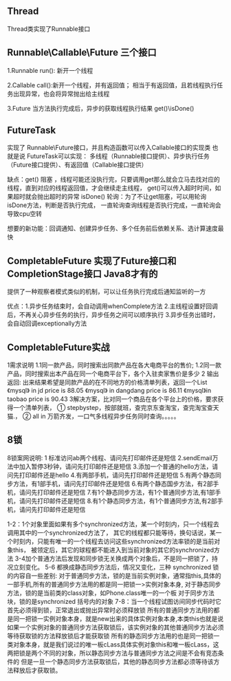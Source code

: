 ## Thread
Thread类实现了Runnable接口


## Runnable\Callable\Future 三个接口
1.Runnable
run(): 新开一个线程

2.Callable
call():新开一个线程，并有返回值；
相当于有返回值，且若线程执行任务出现异常，也会将异常抛出给主线程

3.Future
当方法执行完成后，异步的获取线程执行结果
get()\isDone()


## FutureTask
实现了 Runnable\Future接口，并且构造函数可以传入Callable接口的实现类
也就是说 FutureTask可以实现： 多线程（Runnable接口提供）、异步执行任务（Future接口提供）、有返回值（Callable接口提供）

缺点：get() 阻塞 ，线程可能还没执行完，只要调用get那么就会立马去找对应的线程，直到对应的线程返回值，才会继续走主线程，
        get()可以传入超时时间，如果超时就会抛出超时的异常
    isDone() 轮询：为了不让get阻塞，可以用轮询isDone方法，判断是否执行完成， 一直轮询查询线程是否执行完成，一直轮询会导致cpu空转
     
想要的新功能：回调通知、创建异步任务、多个任务前后依赖关系、选计算速度最快

## CompletableFuture  实现了Future接口和CompletionStage接口 Java8才有的
提供了一种观察者模式类似的机制，可以让任务执行完成后通知监听的一方

优点：1.异步任务结束时，会自动调用whenComplete方法
     2.主线程设置好回调后，不再关心异步任务的执行，异步任务之间可以顺序执行 
     3.异步任务出错时，会自动回调exceptionally方法



## CompletableFuture实战
1需求说明
1.1同一款产品，同时搜索出同款产品在各大电商平台的售价;
1.2同一款产品，同时搜索出本产品在同一个电商平台下，各个入驻卖家售价是多少
2 输出返回:
出来结果希望是同款产品的在不同地方的价格清单列表，返回一个List<String>
《mysql》 in jd price is 88.05
《mysql》 in dangdang price is 86.11
《mysql》in taobao price is 90.43
3解决方案，比对同一个商品在各个平台上的价格，要求获得一个清单列表，
① stepbystep，按部就班，查完京东查淘宝，查完淘宝查天猫.，
② all in 万箭齐发，一口气多线程异步任务同时查询。。。。。




## 8锁
8锁案网说明:
1 标准访问ab两个线程、请问先打印邮件还是短信
2.sendEmail万法中加入暂停3秒钟，请问先打印邮件还是短信
3.添加一个普通的hello方法，请问先打印邮件还是hello
4.有两部手机，请问先打印邮件还是短信
5.有两个静态同步方法，有1部手机，请问先打印邮件还是短信
6.有两个静态国步方法，有2部手机，请问先打印邮件还是短信
7.有1个静态同步方法，有1个普通同步方法,有1部手机，请问先打印邮件还是短信
8.有1个静态同步方法，有1个普通同步方法,有2部手机，请问先打印邮件还是短信



1-2：1个对象里面如果有多个synchronized方法，某一个时刻内，只一个线程去调用其中的一个synchronized方法了，
其它的线程都只能等待，换句话说，某一个时刻内，只能有唯一的一个线程去访问这些synchronized方法率锁的是当前对象this，
被领定后，其它的球程都不能进入到当前对象的其它的synchronized方法
3-4加个普通方法后发现和同步锁无关换成两个对象后，不是同一把锁了，持况立刻变化。
5-6 都换成静态同步方法后，情况又变化，三种 synchronized 锁的内容自一些差别:
对于普通同步方法，锁的是当前实例对象，通常指this,具体的一部手机,所有的普通同步方法用的都是同一把锁一>实例对象本身,
对于静态同步方法，锁的是当前类的class对象，如Phone.class唯一的一个板
对于同步方法块，锁的是synchronized 括号内的对象
7-8：当一个线程试图访间同步代码时它首先必须得到锁，正常退出或抛出异常时必须释放锁
所有的普通同步方法用的都是同一把锁一实例对象本身，就是new出来的具体实例对象本身,本类this也就是说如果一个实例对象的普通同步方法获取锁后，该实例对象的其他普通同步方法必须等待获取锁的方法释放锁后才能获取锁
所有的静态同步方法用的也是同一把锁一类对象本身，就是我们说过的唯一板cLass具体实例对象this和唯一板cLass，这两把锁是两个不同的对象，所以静态同步方法与普通同步方法之间是不会有竞态条件的
但是一旦一个静态同步方法获取锁后，其他的静态同步方法都必须等待该方法释放后才获取锁。


































